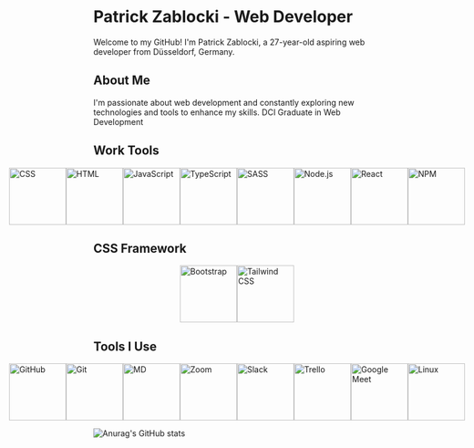 # Patrick Zablocki - Web Developer

Welcome to my GitHub! I'm Patrick Zablocki, a 27-year-old aspiring web developer from Düsseldorf, Germany.

## About Me

I'm passionate about web development and constantly exploring new technologies and tools to enhance my skills.
DCI Graduate in Web Development

## Work Tools

<div style="display: flex; justify-content: center;">
  <img src="https://camo.githubusercontent.com/e531a79257b93921f8b58efa952eb049ceb2672bcf57bd666165476261c145a8/68747470733a2f2f736b696c6c69636f6e732e6465762f69636f6e733f693d637373" alt="CSS" width="100" height="100" style="object-fit: cover;">
  <img src="https://camo.githubusercontent.com/4c31cabd8b3aa138d55adcf0a5415e5f71f38f4f5eb0ef7312ef675077834b8d/68747470733a2f2f736b696c6c69636f6e732e6465762f69636f6e733f693d68746d6c" alt="HTML" width="100" height="100";">
  <img src="https://camo.githubusercontent.com/83332cff730c24fb7829ea5ff814d2629572848a0881cf9a60222ef296263782/68747470733a2f2f736b696c6c69636f6e732e6465762f69636f6e733f693d6a73" alt="JavaScript" width="100" height="100";">
  <img src="https://camo.githubusercontent.com/34597c8135ed2d68f6dead5b7565c74d77946f6b199f7472661d54677c58a24a/68747470733a2f2f736b696c6c69636f6e732e6465762f69636f6e733f693d7473" alt="TypeScript" width="100" height="100";">
  <img src="https://camo.githubusercontent.com/39a4393b0cef3c2b09b4e57ea2b8ba02b3f6af3c628943378d517d79f3f076ff/68747470733a2f2f736b696c6c69636f6e732e6465762f69636f6e733f693d73617373" alt="SASS" width="100" height="100";">
  <img src="https://camo.githubusercontent.com/7d2502981f54a67b821893f32f9ae04884c4ae47bafe9dd26ae43563398cd599/68747470733a2f2f736b696c6c69636f6e732e6465762f69636f6e733f693d6e6f64656a73" alt="Node.js" width="100" height="100";">
  <img src="https://camo.githubusercontent.com/aed5f69c00ea3fd8c8bc70b89d236efae340eb3024526fd11bcba51c80c4aa40/68747470733a2f2f63646e2e6a7364656c6976722e6e65742f67682f64657669636f6e732f64657669636f6e2f69636f6e732f72656163742f72656163742d6f726967696e616c2e737667" alt="React" width="100" height="100";">
  <img src="https://camo.githubusercontent.com/ceb1cf84ef4729e7a2f0414c57c47ac8563ed1c43fd10475a5d706f6b0f76896/68747470733a2f2f63646e2e6a7364656c6976722e6e65742f67682f64657669636f6e732f64657669636f6e2f69636f6e732f6e706d2f6e706d2d6f726967696e616c2d776f72646d61726b2e737667" alt="NPM" width="100" height="100";">
</div>

## CSS Framework

<div style="display: flex; justify-content: center;">
  <img src="https://camo.githubusercontent.com/c2a1c48be1091ce6a771794bf0b3bc45b58e5ce1531810e48cea88a7bae4c121/68747470733a2f2f736b696c6c69636f6e732e6465762f69636f6e733f693d626f6f747374726170" alt="Bootstrap" width="100" height="100";">
  <img src="https://camo.githubusercontent.com/90821127892b2ab8fed54a30b62e3875250c25b0ff2b0466eade956773d27126/68747470733a2f2f736b696c6c69636f6e732e6465762f69636f6e733f693d7461696c77696e64" alt="Tailwind CSS" width="100" height="100";">
</div>

## Tools I Use

<div style="display: flex; justify-content: center;">
  <img src="https://camo.githubusercontent.com/a3e65c4a887a1abb4fdb1cf11771df9db7ea20f3d5aa683c51999899613bb8a5/68747470733a2f2f736b696c6c69636f6e732e6465762f69636f6e733f693d676974687562" alt="GitHub" width="100" height="100";">
  <img src="https://camo.githubusercontent.com/97355a4f48ed3fe5d9763f1d151b4b9716c0e444461c9b54512042336886ba7e/68747470733a2f2f736b696c6c69636f6e732e6465762f69636f6e733f693d676974" alt="Git" width="100" height="100";">
  <img src="https://camo.githubusercontent.com/9c08c5270a54c499c16c5b6c890bab665514c7165193003d5c12decf06f058d9/68747470733a2f2f736b696c6c69636f6e732e6465762f69636f6e733f693d6d64" alt="MD" width="100" height="100";">
  <img src="https://seeklogo.com/images/Z/zoom-fondo-blanco-vertical-logo-F819E1C283-seeklogo.com.png" alt="Zoom" width="100" height="100";">
  <img src="https://upload.wikimedia.org/wikipedia/commons/thumb/d/d5/Slack_icon_2019.svg/2048px-Slack_icon_2019.svg.png" alt="Slack" width="100" height="100";">
  <img src="https://1000logos.net/wp-content/uploads/2021/05/Trello-Logo-2011.png" alt="Trello" width="100" height="100";">
  <img src="https://download.logo.wine/logo/Google_Meet/Google_Meet-Logo.wine.png" alt="Google Meet" width="100" height="100";">
  <img src="https://1000logos.net/wp-content/uploads/2017/03/LINUX-LOGO.png" alt="Linux" width="100" height="100";">
</div>



![Anurag's GitHub stats](https://github-readme-stats.vercel.app/api?username=PatrickZablocki&theme=midnight-purple)

